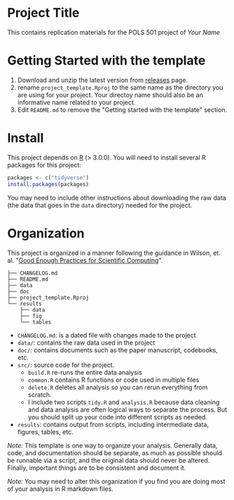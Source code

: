# Project Title

This contains replication materials for the POLS 501 project of *Your Name*

# Getting Started with the template

1. Download and unzip the latest version from [releases](https://github.com/UW-POLS501/project_template/releases) page.
2. rename `project_template.Rproj` to the same name as the directory you are using for your project. Your directoy name should also be an informative name related to your project.
3. Edit `README.md` to remove the "Getting started with the template" section.

# Install

This project depends on [R](https://cran.r-project.org/) (> 3.0.0).
You will need to install several R packages for this project:
```r
packages <- c("tidyverse")
install.packages(packages)
```

You may need to include other instructions about downloading the raw data (the data that goes in the  `data` directory) needed for the project.

# Organization

This project is organized in a manner following the guidance in Wilson, et. al. "[Good Enough Practices for Scientific Computing](https://arxiv.org/pdf/1609.00037v2.pdf)".



```
├── CHANGELOG.md
├── README.md
├── data
├── doc
├── project_template.Rproj
└── results
    ├── data
    ├── fig
    └── tables
```

- `CHANGELOG.md`: is a dated file with changes made to the project
- `data/`: contains the raw data used in the project
- `doc/`: contains documents such as the paper manuscript, codebooks, etc.
- `src/`: source code for the project.
   - `build.R` re-runs the entire data analysis
   - `common.R` contains R functions or code used in multiple files
   - `delete.R` deletes all analysis so you can rerun everything from scratch.
   - I include two scripts `tidy.R` and `analysis.R` because data cleaning and data analysis are often logical ways to separate the process. But you should split up your code into different scripts as needed.
- `results`: contains output from scripts, including intermediate data, figures, tables, etc.

*Note:* This template is one way to organize your analysis. Generally data, code, and documentation should be separate, as much as possible should be runnable via a script, and the original data should never be altered. Finally, important things are to be consistent and document it.

*Note:* You may need to alter this organization if you find you are doing most of your analysis in R markdown files.
